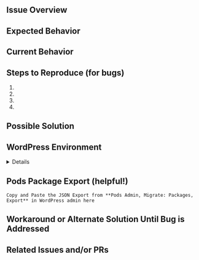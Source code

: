 ## Issue Overview
<!-- This is a brief overview of the issue. --->

## Expected Behavior
<!-- If you're describing a bug, tell us what should happen -->
<!-- If you're suggesting a change/improvement, tell us how it should work -->
<!-- Provide screen shots or screencasts, if you can. Anything you can provide to --> 
<!-- help illustrate what you would expect to be seeing is helpful -->

## Current Behavior
<!-- If describing a bug, tell us what happens instead of the expected behavior -->
<!-- If suggesting a change/improvement, explain the difference from current behavior -->
<!-- Provide screen shots or screencasts, if you can. Anything you can provide to --> 
<!-- help illustrate what you are experiencing is helpful -->

## Steps to Reproduce (for bugs)
<!-- Provide a link to a live example, or an unambiguous set of steps to -->
<!-- reproduce this bug. Include code to reproduce, if relevant -->
1.
2.
3.
4.

## Possible Solution
<!-- Not obligatory, but suggest a fix/reason for the bug, -->
<!-- or ideas how to implement the addition or change -->

## WordPress Environment
<!-- This is REQUIRED for Bug Reports, so we can check for conflicts, version issues, etc. -->
<details>
```
Copy and paste your System Details from **Pods Admin > Settings > Debug Information** in WordPress admin here.
```
</details>

## Pods Package Export (helpful!)
<!-- Please include the Pods Package Export as it will be helpful in reproducing your issues. -->
<!-- To access: Pods Admin, Components, Migrate: Packages, Enable. -->
<!-- Then Pods Admin, Migrate: Packages, Export and Copy and Paste the JSON here OR -->
<!-- Save to a text file and upload to this bug report -->
```
Copy and Paste the JSON Export from **Pods Admin, Migrate: Packages, Export** in WordPress admin here
```

## Workaround or Alternate Solution Until Bug is Addressed
<!-- We will complete this section, or if you've already found a workaround, -->
<!-- you can add it here -->

## Related Issues and/or PRs
<!-- List related issues or PRs against other branches:  -->
